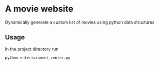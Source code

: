 # A movie website
Dynamically generate a custom list of movies using python data structures

## Usage
In the project directory run
```bash
python entertainment_center.py
```

